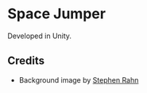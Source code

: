 # Space Jumper

Developed in Unity.

## Credits

- Background image by [Stephen Rahn](https://stocksnap.io/author/srahn)
